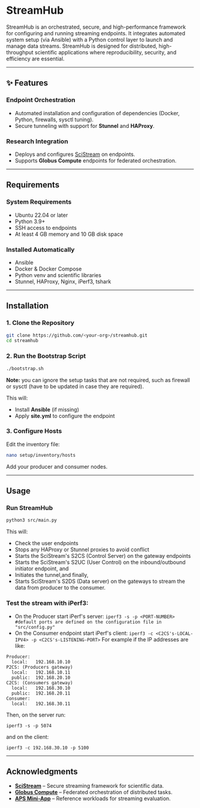 # StreamHub

StreamHub is an orchestrated, secure, and high-performance framework for configuring and running streaming endpoints. It integrates automated system setup (via Ansible) with a Python control layer to launch and manage data streams. StreamHub is designed for distributed, high-throughput scientific applications where reproducibility, security, and efficiency are essential.

---

## ✨ Features

### Endpoint Orchestration
- Automated installation and configuration of dependencies (Docker, Python, firewalls, sysctl tuning).
- Secure tunneling with support for **Stunnel** and **HAProxy**.

### Research Integration
- Deploys and configures [SciStream](https://github.com/scistream/scistream-proto) on endpoints.
- Supports **Globus Compute** endpoints for federated orchestration.

---

## Requirements

### System Requirements
- Ubuntu 22.04 or later
- Python 3.9+
- SSH access to endpoints
- At least 4 GB memory and 10 GB disk space

### Installed Automatically
- Ansible
- Docker & Docker Compose
- Python venv and scientific libraries
- Stunnel, HAProxy, Nginx, iPerf3, tshark

---

## Installation

### 1. Clone the Repository
```bash
git clone https://github.com/<your-org>/streamhub.git
cd streamhub
```

### 2. Run the Bootstrap Script
```bash
./bootstrap.sh
```
**Note:** you can ignore the setup tasks that are not required, such as firewall or sysctl (have to be updated in case they are required).

This will:
- Install **Ansible** (if missing)
- Apply **site.yml** to configure the endpoint

### 3. Configure Hosts
Edit the inventory file:
```bash
nano setup/inventory/hosts
```
Add your producer and consumer nodes.

---
## Usage

### Run StreamHub
```bash
python3 src/main.py
```

This will:
- Check the user endpoints
- Stops any HAProxy or Stunnel proxies to avoid conflict
- Starts the SciStream's S2CS (Control Server) on the gateway endpoints
- Starts the SciStream's S2UC (User Control) on the inbound/outbound initiator endpoint, and
- Initiates the tunnel,and finally,
- Starts SciStream's S2DS (Data server) on the gateways to stream the data from producer to the consumer.

### Test the stream with iPerf3:
- On the Producer start iPerf's server:
```iperf3 -s -p <PORT-NUMBER>      #default ports are defined on the configuration file in "src/config.py"```
- On the Consumer endpoint start iPerf's client:
```iperf3 -c <C2CS's-LOCAL-IPV4> -p <C2CS's-LISTENING-PORT>```
For example if the IP addresses are like:
```
Producer:
  local:   192.168.10.10
P2CS: (Producers gateway)
  local:   192.168.10.11
  public:  192.168.20.10
C2CS: (Consumers gateway)
  local:   192.168.30.10
  public:  192.168.20.11
Consumer:
  local:   192.168.30.11
```

Then, on the server run:
```
iperf3 -s -p 5074
```
and on the client:
```
iperf3 -c 192.168.30.10 -p 5100
```
---

## Acknowledgments

- [**SciStream**](https://github.com/scistream/scistream-proto) – Secure streaming framework for scientific data.
- [**Globus Compute**](https://www.globus.org/compute) – Federated orchestration of distributed tasks.
- [**APS Mini-App**](https://github.com/diaspora-project/aps-mini-apps) – Reference workloads for streaming evaluation.
